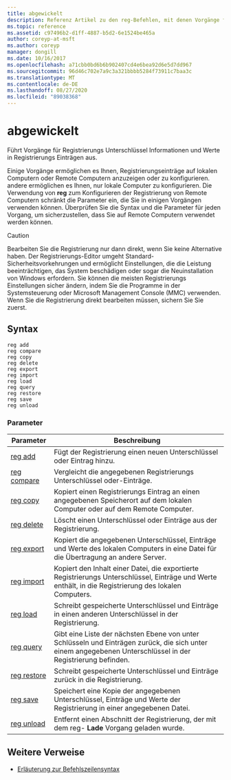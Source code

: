 ```yaml
---
title: abgewickelt
description: Referenz Artikel zu den reg-Befehlen, mit denen Vorgänge für Registrierungs Unterschlüssel Informationen und Werte in Registrierungs Einträgen durchgeführt werden.
ms.topic: reference
ms.assetid: c97496b2-d1ff-4887-b5d2-6e1524be465a
author: coreyp-at-msft
ms.author: coreyp
manager: dongill
ms.date: 10/16/2017
ms.openlocfilehash: a71cbb0bd6b6b902407cd4e6bea92d6e5d7dd967
ms.sourcegitcommit: 96d46c702e7a9c3a321bbbb5284f73911c7baa3c
ms.translationtype: MT
ms.contentlocale: de-DE
ms.lasthandoff: 08/27/2020
ms.locfileid: "89038368"
---
```

# <a name="reg"></a>abgewickelt

Führt Vorgänge für Registrierungs Unterschlüssel Informationen und Werte in Registrierungs Einträgen aus.

Einige Vorgänge ermöglichen es Ihnen, Registrierungseinträge auf lokalen Computern oder Remote Computern anzuzeigen oder zu konfigurieren. andere ermöglichen es Ihnen, nur lokale Computer zu konfigurieren. Die Verwendung von **reg** zum Konfigurieren der Registrierung von Remote Computern schränkt die Parameter ein, die Sie in einigen Vorgängen verwenden können. Überprüfen Sie die Syntax und die Parameter für jeden Vorgang, um sicherzustellen, dass Sie auf Remote Computern verwendet werden können.

> [!CAUTION]
> Bearbeiten Sie die Registrierung nur dann direkt, wenn Sie keine Alternative haben. Der Registrierungs-Editor umgeht Standard-Sicherheitsvorkehrungen und ermöglicht Einstellungen, die die Leistung beeinträchtigen, das System beschädigen oder sogar die Neuinstallation von Windows erfordern. Sie können die meisten Registrierungs Einstellungen sicher ändern, indem Sie die Programme in der Systemsteuerung oder Microsoft Management Console (MMC) verwenden. Wenn Sie die Registrierung direkt bearbeiten müssen, sichern Sie Sie zuerst.

## <a name="syntax"></a>Syntax

```
reg add
reg compare
reg copy
reg delete
reg export
reg import
reg load
reg query
reg restore
reg save
reg unload
```

### <a name="parameters"></a>Parameter

| Parameter | Beschreibung |
|--|--|
| [reg add](reg-add.md) | Fügt der Registrierung einen neuen Unterschlüssel oder Eintrag hinzu. |
| [reg compare](reg-compare.md) | Vergleicht die angegebenen Registrierungs Unterschlüssel oder-Einträge. |
| [reg copy](reg-copy.md) | Kopiert einen Registrierungs Eintrag an einen angegebenen Speicherort auf dem lokalen Computer oder auf dem Remote Computer. |
| [reg delete](reg-delete.md) | Löscht einen Unterschlüssel oder Einträge aus der Registrierung. |
| [reg export](reg-export.md) | Kopiert die angegebenen Unterschlüssel, Einträge und Werte des lokalen Computers in eine Datei für die Übertragung an andere Server. |
| [reg import](reg-import.md) | Kopiert den Inhalt einer Datei, die exportierte Registrierungs Unterschlüssel, Einträge und Werte enthält, in die Registrierung des lokalen Computers. |
| [reg load](reg-load.md) | Schreibt gespeicherte Unterschlüssel und Einträge in einen anderen Unterschlüssel in der Registrierung. |
| [reg query](reg-query.md) | Gibt eine Liste der nächsten Ebene von unter Schlüsseln und Einträgen zurück, die sich unter einem angegebenen Unterschlüssel in der Registrierung befinden. |
| [reg restore](reg-restore.md) | Schreibt gespeicherte Unterschlüssel und Einträge zurück in die Registrierung. |
| [reg save](reg-save.md) | Speichert eine Kopie der angegebenen Unterschlüssel, Einträge und Werte der Registrierung in einer angegebenen Datei. |
| [reg unload](reg-unload.md) | Entfernt einen Abschnitt der Registrierung, der mit dem reg- **Lade** Vorgang geladen wurde. |

## <a name="additional-references"></a>Weitere Verweise

- [Erläuterung zur Befehlszeilensyntax](command-line-syntax-key.md)
